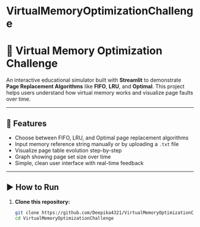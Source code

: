 # VirtualMemoryOptimizationChallenge
# 🧠 Virtual Memory Optimization Challenge

An interactive educational simulator built with **Streamlit** to demonstrate **Page Replacement Algorithms** like **FIFO**, **LRU**, and **Optimal**. This project helps users understand how virtual memory works and visualize page faults over time.

---

## 📌 Features

- Choose between FIFO, LRU, and Optimal page replacement algorithms
- Input memory reference string manually or by uploading a `.txt` file
- Visualize page table evolution step-by-step
- Graph showing page set size over time
- Simple, clean user interface with real-time feedback

---

## ▶️ How to Run

1. **Clone this repository:**
   ```bash
   git clone https://github.com/Deepika4321/VirtualMemoryOptimizationChallenge.git
   cd VirtualMemoryOptimizationChallenge
